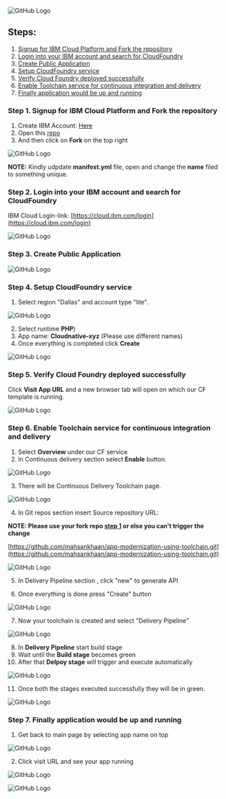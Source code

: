 ![GitHub Logo](check.png)

## Steps:
1. [Signup for IBM Cloud Platform and Fork the repository](#step-1-Signup-for-IBM-Cloud-Platform-and-Fork-the-repository)
1. [Login into your IBM account and search for CloudFoundry](#step-2-Login-into-your-IBM-account-and-search-for-CloudFoundry)
1. [Create Public Application](#step-3-create-Public-Application)
1. [Setup CloudFoundry service ](#step-4-Setup-CloudFoundry-service)
1. [Verify Cloud Foundry deployed successfully](#step-5-Verify-Cloud-Foundry-deployed-successfully )
1. [Enable Toolchain service for continuous integration and delivery](#step-6-Enable-Toolchain-service-for-continuous-integration-and-delivery)
1. [Finally application would be up and running](#step-7-Finally-application-would-be-up-and-running)


### Step 1. Signup for IBM Cloud Platform and Fork the repository

1. Create IBM Account: [Here](http://ibm.biz/cloudnative2020)
1. Open this [repo](https://github.com/mahsankhaan/app-modernization-using-IBM-toolchain.git)
1. And then click on __Fork__ on the top right 

![GitHub Logo](images/fork.png)

__NOTE:__ Kindly udpdate __manifest.yml__ file, open and change the __name__ filed to something unique. 


### Step 2. Login into your IBM account and search for CloudFoundry
IBM Cloud Login-link: [https://cloud.ibm.com/login](https://cloud.ibm.com/login)

![GitHub Logo](images/2.png)


### Step 3. Create Public Application

![GitHub Logo](images/3up.png)


### Step 4. Setup CloudFoundry service 

1. Select region "Dallas" and account type "lite".

![GitHub Logo](images/40.png)

2. Select runtime __PHP__) 
3. App name: __Cloudnative-xyz__ (Please use different names)
4. Once everything is completed click __Create__

![GitHub Logo](images/5.png)


### Step 5. Verify Cloud Foundry deployed successfully 

Click __Visit App URL__ and a new browser tab will open on which our CF template is running.

![GitHub Logo](images/6.png)


### Step 6. Enable Toolchain service for continuous integration and delivery

1. Select __Overview__ under our CF service
2. In Continuous delivery section select __Enable__ button.

![GitHub Logo](images/7.png)

3. There will be Continuous Delivery Toolchain page.

![GitHub Logo](images/8.png)

4. In Git repos section insert Source repository URL: 

__NOTE: Please use your fork repo [step 1](#step-1-Signup-for-IBM-Cloud-Platform-and-Fork-the-repository) or else you can't trigger the change__

[https://github.com/mahsankhaan/app-modernization-using-toolchain.git](https://github.com/mahsankhaan/app-modernization-using-toolchain.git)

![GitHub Logo](images/9.png)

5. In Delivery Pipeline section , click "new" to generate API

6. Once everything is done press "Create" button

![GitHub Logo](images/10.png)


7. Now your toolchain is created and select "Delivery Pipeline"

![GitHub Logo](images/11.png)

8. In __Delivery Pipeline__ start build stage
9. Wait until the __Build stage__ becomes green
10. After that __Delpoy stage__ will trigger and execute automatically 


![GitHub Logo](images/12.png)

11. Once both the stages executed successfully they will be in green.

![GitHub Logo](images/13.png)


### Step 7. Finally application would be up and running

1. Get back to main page by selecting app name on top

![GitHub Logo](images/14.png)


2. Click visit URL and see your app running

![GitHub Logo](images/15.png)


![GitHub Logo](images/app.png)

